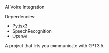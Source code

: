 AI Voice Integration

Dependencies:
- Pyttsx3
- SpeechRecognition
- OpenAI
  
A project that lets you communicate with GPT3.5.
